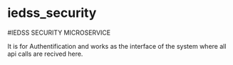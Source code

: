 # iedss_security

#IEDSS SECURITY MICROSERVICE 

It is for Authentification and works as the interface of the system where all api calls are recived here.
